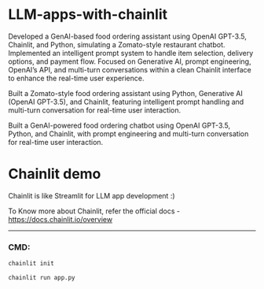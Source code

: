 # LLM-apps-with-chainlit


Developed a GenAI-based food ordering assistant using OpenAI GPT-3.5, Chainlit, and Python, simulating a Zomato-style restaurant chatbot. Implemented an intelligent prompt system to handle item selection, delivery options, and payment flow. Focused on Generative AI, prompt engineering, OpenAI’s API, and multi-turn conversations within a clean Chainlit interface to enhance the real-time user experience.

Built a Zomato-style food ordering assistant using Python, Generative AI (OpenAI GPT-3.5), and Chainlit, featuring intelligent prompt handling and multi-turn conversation for real-time user interaction.

Built a GenAI-powered food ordering chatbot using OpenAI GPT-3.5, Python, and Chainlit, with prompt engineering and multi-turn conversation for real-time user interaction.

# Chainlit demo

Chainlit is like Streamlit for LLM app development :)

To Know more about Chainlit, refer the official docs - https://docs.chainlit.io/overview



---


### CMD:

```bash
chainlit init
```

```bash
chainlit run app.py
```